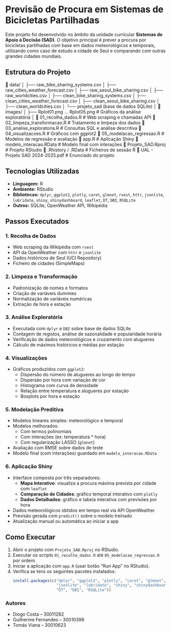 # Previsão de Procura em Sistemas de Bicicletas Partilhadas

Este projeto foi desenvolvido no âmbito da unidade curricular **Sistemas de Apoio à Decisão (SAD)**. O objetivo principal é prever a procura por bicicletas partilhadas com base em dados meteorológicos e temporais, utilizando como caso de estudo a cidade de Seul e comparando com outras grandes cidades mundiais.

## Estrutura do Projeto
📁 data/
│ ├── raw_bike_sharing_systems.csv
│ ├── raw_cities_weather_forecast.csv
│ ├── raw_seoul_bike_sharing.csv
│ ├── raw_worldcities.csv
│ ├── clean_bike_sharing_systems.csv
│ ├── clean_cities_weather_forecast.csv
│ ├── clean_seoul_bike_sharing.csv
│ ├── clean_worldcities.csv
│ └── projeto_sad (base de dados SQLite)
│
📁 images/
│ ├── Rplot01.png ... Rplot05.png # Gráficos da análise exploratória
│
📄 01_recolha_dados.R # Web scraping e chamadas API
📄 02_limpeza_transformacao.R # Tratamento e limpeza dos dados
📄 03_analise_exploratoria.R # Consultas SQL e análise descritiva
📄 04_visualizacoes.R # Gráficos com ggplot2
📄 05_modelacao_regressao.R # Modelos de regressão e avaliação
📄 app.R # Aplicação Shiny
📄 modelo_interacao.RData # Modelo final com interações
📄 Projeto_SAD.Rproj # Projeto RStudio
📄 .Rhistory / .RData # Ficheiros de sessão R
📄 UAL - Projeto SAD 2024-2025.pdf # Enunciado do projeto

## Tecnologias Utilizadas

- **Linguagem:** R
- **Ambiente:** RStudio
- **Bibliotecas:** `dplyr`, `ggplot2`, `plotly`, `caret`, `glmnet`, `rvest`, `httr`, `jsonlite`, `lubridate`, `shiny`, `shinydashboard`, `leaflet`, `DT`, `DBI`, `RSQLite`  
- **Outros:** SQLite, OpenWeather API, Wikipédia

## Passos Executados

### 1. Recolha de Dados
- Web scraping da Wikipédia com `rvest`
- API da OpenWeather com `httr` e `jsonlite`
- Dados históricos de Seul (UCI Repository)
- Ficheiro de cidades (SimpleMaps)

### 2. Limpeza e Transformação
- Padronização de nomes e formatos
- Criação de variáveis dummies
- Normalização de variáveis numéricas
- Extração de hora e estação

### 3. Análise Exploratória
- Executada com `dplyr` e `DBI` sobre base de dados SQLite
- Contagem de registos, análise de sazonalidade e popularidade horária
- Verificação de dados meteorológicos e cruzamento com alugueres
- Cálculo de máximos históricos e médias por estação

### 4. Visualizações
- Gráficos produzidos com `ggplot2`:
  - Dispersão do número de alugueres ao longo do tempo
  - Dispersão por hora com variação de cor
  - Histograma com curva de densidade
  - Relação entre temperatura e alugueres por estação
  - Boxplots por hora e estação

### 5. Modelação Preditiva
- Modelos lineares simples: meteorológico e temporal
- Modelos melhorados:
  - Com termos polinomiais
  - Com interações (ex: temperatura * hora)
  - Com regularização LASSO (`glmnet`)
- Avaliação com RMSE sobre dados de teste
- Modelo final (com interações) guardado em `modelo_interacao.RData`

### 6. Aplicação Shiny
- Interface composta por três separadores:
  - **Mapa Interativo**: visualiza a procura máxima prevista por cidade com `leaflet`
  - **Comparação de Cidades**: gráfico temporal interativo com `plotly`
  - **Dados Detalhados**: gráfico e tabela interativa com previsões por hora
- Dados meteorológicos obtidos em tempo real via API OpenWeather
- Previsão gerada com `predict()` sobre o modelo treinado
- Atualização manual ou automática ao iniciar a app

## Como Executar

1. Abrir o projeto com `Projeto_SAD.Rproj` no RStudio.
2. Executar os scripts `01_recolha_dados.R` até `05_modelacao_regressao.R` por ordem.
3. Iniciar a aplicação com `app.R` (usar botão “Run App” no RStudio).
4. Verifica se tens os seguintes pacotes instalados:
   ```r
   install.packages(c("dplyr", "ggplot2", "plotly", "caret", "glmnet", "rvest", "httr", 
                      "jsonlite", "lubridate", "shiny", "shinydashboard", "leaflet", 
                      "DT", "DBI", "RSQLite"))

### Autores
- Diogo Costa – 30011282
- Guilherme Fernandes – 30010398
- Tomás Viana – 30010623
